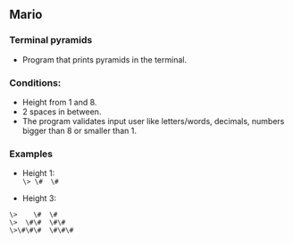 ## Mario  
### Terminal pyramids  

* Program that prints pyramids in the terminal.  

### Conditions:  
* Height from 1 and 8.  
* 2 spaces in between.  
* The program validates input user like letters/words, decimals, numbers  
bigger than 8 or smaller than 1.  

### Examples  

* Height 1:     
`\> \#  \#`

* Height 3:
```  
\>    \#  \#  
\>  \#\#  \#\#  
\>\#\#\#  \#\#\#  
```
